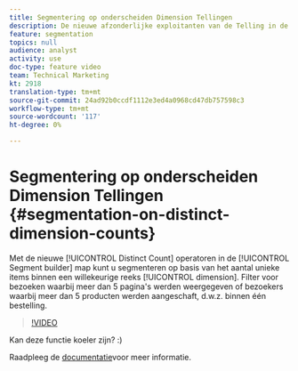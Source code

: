 ```yaml
---
title: Segmentering op onderscheiden Dimension Tellingen
description: De nieuwe afzonderlijke exploitanten van de Telling in de bouwer van het Segment staan u toe om te segmenteren die op het aantal unieke punten binnen om het even welke afmeting wordt gebaseerd. Filter voor bezoeken waarbij meer dan 5 pagina's werden weergegeven of bezoekers waarbij meer dan 5 producten werden aangeschaft, d.w.z. binnen één bestelling.
feature: segmentation
topics: null
audience: analyst
activity: use
doc-type: feature video
team: Technical Marketing
kt: 2918
translation-type: tm+mt
source-git-commit: 24ad92b0ccdf1112e3ed4a0968cd47db757598c3
workflow-type: tm+mt
source-wordcount: '117'
ht-degree: 0%

---
```



# Segmentering op onderscheiden Dimension Tellingen {#segmentation-on-distinct-dimension-counts}

Met de nieuwe [!UICONTROL Distinct Count] operatoren in de [!UICONTROL Segment builder] map kunt u segmenteren op basis van het aantal unieke items binnen een willekeurige reeks [!UICONTROL dimension]. Filter voor bezoeken waarbij meer dan 5 pagina&#39;s werden weergegeven of bezoekers waarbij meer dan 5 producten werden aangeschaft, d.w.z. binnen één bestelling.

>[!VIDEO](https://video.tv.adobe.com/v/27257/?quality=9)

Kan deze functie koeler zijn? :)

Raadpleeg de [documentatie](https://marketing.adobe.com/resources/help/en_US/analytics/segment/seg_operators.html)voor meer informatie.
